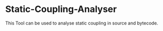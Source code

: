 # Static-Coupling-Analyser
This Tool can be used to analyse static coupling in source and bytecode.
